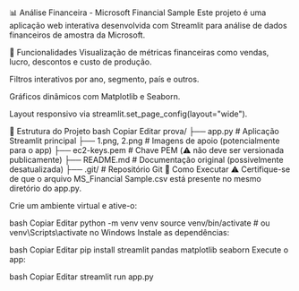 📊 Análise Financeira - Microsoft Financial Sample
Este projeto é uma aplicação web interativa desenvolvida com Streamlit para análise de dados financeiros de amostra da Microsoft.

🧾 Funcionalidades
Visualização de métricas financeiras como vendas, lucro, descontos e custo de produção.

Filtros interativos por ano, segmento, país e outros.

Gráficos dinâmicos com Matplotlib e Seaborn.

Layout responsivo via streamlit.set_page_config(layout="wide").

📁 Estrutura do Projeto
bash
Copiar
Editar
prova/
├── app.py                  # Aplicação Streamlit principal
├── 1.png, 2.png            # Imagens de apoio (potencialmente para o app)
├── ec2-keys.pem            # Chave PEM (⚠️ não deve ser versionada publicamente)
├── README.md               # Documentação original (possivelmente desatualizada)
├── .git/                   # Repositório Git
🚀 Como Executar
⚠️ Certifique-se de que o arquivo MS_Financial Sample.csv está presente no mesmo diretório do app.py.

Crie um ambiente virtual e ative-o:

bash
Copiar
Editar
python -m venv venv
source venv/bin/activate  # ou venv\Scripts\activate no Windows
Instale as dependências:

bash
Copiar
Editar
pip install streamlit pandas matplotlib seaborn
Execute o app:

bash
Copiar
Editar
streamlit run app.py
